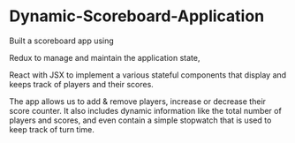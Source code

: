 # Dynamic-Scoreboard-Application

Built a scoreboard app using

Redux to manage and maintain the application state, 

React with JSX to implement a various stateful components that display and keeps track of players and their scores.

The app allows us to add & remove players, increase or decrease their score counter. It also includes dynamic information like the total number of players and scores, and even contain a simple stopwatch that is used to keep track of turn time.

